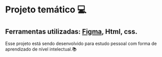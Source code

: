 # Projeto temático 💻
## Ferramentas utilizadas: [Figma](https://www.figma.com/proto/yDcBYOVDR0LLO5g3BvdBOE/aula-figma-web?node-id=8-10&t=Px7PIpyGhi59bkeW-0&scaling=min-zoom&content-scaling=fixed&page-id=8%3A8), Html, css.
Esse projeto está sendo desenvolvido para estudo pessoal com forma de aprendizado de nível intelectual.📚

